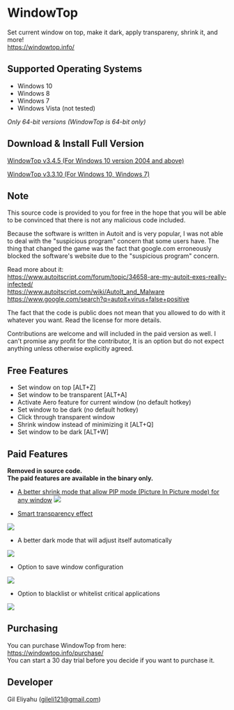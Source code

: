 # WindowTop
Set current window on top, make it dark, apply transpareny, shrink it, and more!  
https://windowtop.info/

## Supported Operating Systems
* Windows 10
* Windows 8
* Windows 7
* Windows Vista (not tested)

*Only 64-bit versions (WindowTop is 64-bit only)*

## Download & Install Full Version
[WindowTop v3.4.5 (For Windows 10 version 2004 and above)](https://github.com/gileli121/WindowTop/releases/latest) 

[WindowTop v3.3.10 (For Windows 10, Windows 7)](https://github.com/gileli121/WindowTop/releases/v3.3.10) 

## Note
This source code is provided to you for free in the hope that you will be able to be convinced that there is not any malicious code included.  

Because the software is written in Autoit and is very popular, I was not able to deal with the "suspicious program" concern that some users have. The thing that changed the game was the fact that google.com erroneously blocked the software's website due to the "suspicious program" concern.

Read more about it:  
https://www.autoitscript.com/forum/topic/34658-are-my-autoit-exes-really-infected/  
https://www.autoitscript.com/wiki/AutoIt_and_Malware  
https://www.google.com/search?q=autoit+virus+false+positive  

The fact that the code is public does not mean that you allowed to do with it whatever you want.
Read the license for more details.

Contributions are welcome and will included in the paid version as well. 
I can't promise any profit for the contributor, It is an option but do not expect anything unless otherwise explicitly agreed.

## Free Features
* Set window on top  [ALT+Z]
* Set window to be transparent [ALT+A]
* Activate Aero feature for current window (no default hotkey)
* Set window to be dark (no default hotkey)
* Click through transparent window
* Shrink window instead of minimizing it [ALT+Q]
* Set window to be dark [ALT+W]

## Paid Features
**Removed in source code.**  
**The paid features are available in the binary only.**

* [A better shrink mode that allow PIP mode (Picture In Picture mode) for any window](https://windowtop.info/2020/05/08/how-to-watch-videos-while-working-pip-mode/)
![](https://windowtop.info/wp-content/uploads/shrink_preview_resize_3.gif)

* [Smart transparency effect](https://windowtop.info/2020/05/07/how-to-make-your-ide-or-code-editor-with-transparent-background/)

![](https://windowtop.info/wp-content/uploads/image-8-1536x671.png)

* A better dark mode that will adjust itself automatically

![](https://windowtop.info/wp-content/uploads/brizy/2573/assets/images/iW=561&iH=315&oX=3&oY=0&cW=555&cH=315/darkmode_pro_gif.gif)

* Option to save window configuration 

![](https://windowtop.info/wp-content/uploads/brizy/2573/assets/images/iW=555&iH=373&oX=0&oY=30&cW=555&cH=313/save_win_config-1.png)

* Option to blacklist or whitelist critical applications

![](https://windowtop.info/wp-content/uploads/brizy/2573/assets/images/iW=395&iH=441&oX=0&oY=0&cW=395&cH=441/blacklist2.png)

## Purchasing
You can purchase WindowTop from here:  
https://windowtop.info/purchase/  
You can start a 30 day trial before you decide if you want to purchase it.

## Developer
Gil Eliyahu (gileli121@gmail.com)

